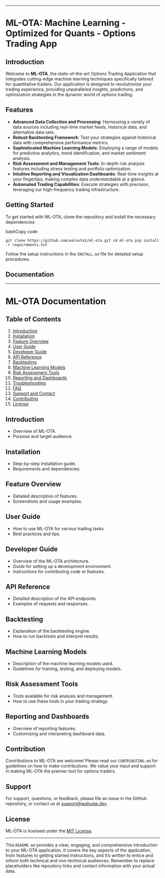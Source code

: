 * * *

ML-OTA: Machine Learning - Optimized for Quants - Options Trading App
=====================================================================

Introduction
------------

Welcome to **ML-OTA**, the state-of-the-art Options Trading Application that integrates cutting-edge machine learning techniques specifically tailored for quantitative traders. Our application is designed to revolutionize your trading experience, providing unparalleled insights, predictions, and optimization strategies in the dynamic world of options trading.

Features
--------

*   **Advanced Data Collection and Processing**: Harnessing a variety of data sources including real-time market feeds, historical data, and alternative data sets.
*   **Robust Backtesting Framework**: Test your strategies against historical data with comprehensive performance metrics.
*   **Sophisticated Machine Learning Models**: Employing a range of models for predictive analytics, trend identification, and market sentiment analysis.
*   **Risk Assessment and Management Tools**: In-depth risk analysis features including stress testing and portfolio optimization.
*   **Intuitive Reporting and Visualization Dashboards**: Real-time insights at your fingertips, making complex data understandable at a glance.
*   **Automated Trading Capabilities**: Execute strategies with precision, leveraging our high-frequency trading infrastructure.

Getting Started
---------------

To get started with ML-OTA, clone the repository and install the necessary dependencies:

bashCopy code

`git clone https://github.com/walnuta1/ml-ota.git cd ml-ota pip install -r requirements.txt`

Follow the setup instructions in the `INSTALL.md` file for detailed setup procedures.

Documentation
-------------

* * *

ML-OTA Documentation
====================

Table of Contents
-----------------

1.  [Introduction](#introduction)
2.  [Installation](#installation)
3.  [Feature Overview](#feature-overview)
4.  [User Guide](#user-guide)
5.  [Developer Guide](#developer-guide)
6.  [API Reference](#api-reference)
7.  [Backtesting](#backtesting)
8.  [Machine Learning Models](#machine-learning-models)
9.  [Risk Assessment Tools](#risk-assessment-tools)
10.  [Reporting and Dashboards](#reporting-and-dashboards)
11.  [Troubleshooting](#troubleshooting)
12.  [FAQ](#faq)
13.  [Support and Contact](#support-and-contact)
14.  [Contributing](#contributing)
15.  [License](#license)

Introduction
------------

*   Overview of ML-OTA.
*   Purpose and target audience.

Installation
------------

*   Step-by-step installation guide.
*   Requirements and dependencies.

Feature Overview
----------------

*   Detailed description of features.
*   Screenshots and usage examples.

User Guide
----------

*   How to use ML-OTA for various trading tasks.
*   Best practices and tips.

Developer Guide
---------------

*   Overview of the ML-OTA architecture.
*   Guide for setting up a development environment.
*   Instructions for contributing code or features.

API Reference
-------------

*   Detailed description of the API endpoints.
*   Examples of requests and responses.

Backtesting
-----------

*   Explanation of the backtesting engine.
*   How to run backtests and interpret results.

Machine Learning Models
-----------------------

*   Description of the machine learning models used.
*   Guidelines for training, testing, and deploying models.

Risk Assessment Tools
---------------------

*   Tools available for risk analysis and management.
*   How to use these tools in your trading strategy.

Reporting and Dashboards
------------------------

*   Overview of reporting features.
*   Customizing and interpreting dashboard data.

Contribution
------------

Contributions to ML-OTA are welcome! Please read our `CONTRIBUTING.md` for guidelines on how to make contributions. We value your input and support in making ML-OTA the premier tool for options traders.

Support
-------

For support, questions, or feedback, please file an issue in the GitHub repository, or contact us at [support@walnutai.dev](mailto:support@walnutai.dev).

License
-------

ML-OTA is licensed under the [MIT License](https://opensource.org/licenses/MIT).

* * *

This `README.md` provides a clear, engaging, and comprehensive introduction to your ML-OTA application. It covers the key aspects of the application, from features to getting started instructions, and it’s written to entice and inform both technical and non-technical audiences. Remember to replace placeholders like repository links and contact information with your actual data.

